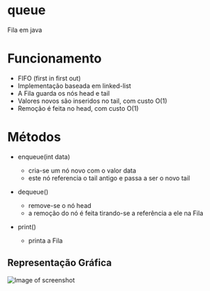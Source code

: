 # queue
Fila em java

# Funcionamento

* FIFO (first in first out)
* Implementação baseada em linked-list
* A Fila guarda os nós head e tail
* Valores novos são inseridos no tail, com custo O(1)
* Remoção é feita no head, com custo O(1)

# Métodos

* enqueue(int data)
  * cria-se um nó novo com o valor data
  * este nó referencia o tail antigo e passa a ser o novo tail

* dequeue()
  * remove-se o nó head
  * a remoção do nó é feita tirando-se a referência a ele na Fila
  
* print()
  * printa a Fila

## Representação Gráfica

![Image of screenshot](https://raw.githubusercontent.com/jadefr/ontology-testing/master/queue.png)
